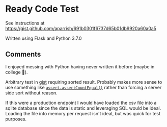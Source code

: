 # Ready Code Test

See instructions at https://gist.github.com/aparrish/691b0301f6737d65b01db9920a60a0a5

Written using Flask and Python 3.7.0

## Comments

I enjoyed messing with Python having never written it before (maybe in college :thinking:).

Arbitrary test in [gist](https://gist.github.com/aparrish/691b0301f6737d65b01db9920a60a0a5#file-apitest-py-L18) requiring sorted result. Probably makes more sense to use something like [`assert.assertCountEqual()`](https://docs.python.org/3.2/library/unittest.html#unittest.TestCase.assertCountEqual) rather than forcing a server side sort without reason.

If this were a production endpoint I would have loaded the csv file into a sqlite database since the data is static and leveraging SQL would be ideal. Loading the file into memory per request isn't ideal, but was quick for test purposes.
